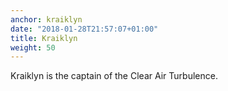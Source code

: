 ```yaml
---
anchor: kraiklyn
date: "2018-01-28T21:57:07+01:00"
title: Kraiklyn
weight: 50
---
```


Kraiklyn is the captain of the Clear Air Turbulence.
